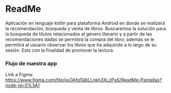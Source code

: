 # ReadMe

Aplicación en lenguaje kotlin para plataforma Android en donde se realizará la recomendación, búsqueda y venta de libros. Buscaremos la solución para la búsqueda de títulos
relacionados al género literario y a partir de las recomendaciones dadas se permitirá la compra del libro; además se le permitirá al usuario observar los libros que ha adquirido 
a lo largo de su sesión.  Esto con la finalidad de promover la lectura.

### Flujo de nuestra app
Link a Figma: https://www.figma.com/file/ijuOAfg1QbLLnkh3XLzPaS/ReadMe-Pantallas?node-id=0%3A1
